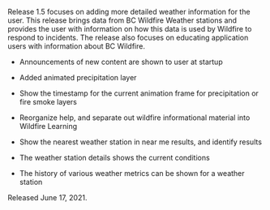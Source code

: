 Release 1.5 focuses on adding more detailed weather information for the user.
This release brings data from BC Wildfire Weather stations and provides the user with information on how this data is used by Wildfire to respond to incidents.
The release also focuses on educating application users with information about BC Wildfire.

- Announcements of new content are shown to user at startup

- Added animated precipitation layer

- Show the timestamp for the current animation frame for precipitation or fire smoke layers

- Reorganize help, and separate out wildfire informational material into Wildfire Learning

- Show the nearest weather station in near me results, and identify results

- The weather station details shows the current conditions

- The history of various weather metrics can be shown for a weather station

Released June 17, 2021.